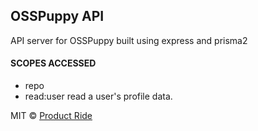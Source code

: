 ## OSSPuppy API

API server for OSSPuppy built using express and prisma2


#### SCOPES ACCESSED
  - repo
  - read:user read a user's profile data.

MIT © [Product Ride](mailto:contact@productride.com)
